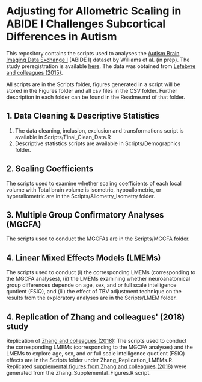 # Adjusting for Allometric Scaling in ABIDE I Challenges Subcortical Differences in Autism

This repository contains the scripts used to analyses the [Autism Brain Imaging Data Exchange I](http://fcon_1000.projects.nitrc.org/indi/abide/abide_I.html) (ABIDE I) dataset by Williams et al. (in prep). The study preregistration is available [here](https://osf.io/6bjcg). The data was obtained from [Lefebvre and colleagues (2015)](https://www.sciencedirect.com/science/article/pii/S0006322315001018?via%3Dihub). 

All scripts are in the Scripts folder, figures generated in a script will be stored in the Figures folder and all csv files in the CSV folder. Further description in each folder can be found in the Readme.md of that folder. 

## 1. Data Cleaning & Descriptive Statistics 
1. The data cleaning, inclusion, exclusion and transformations script is available in Scripts/Final_Clean_Data.R
2. Descriptive statistics scripts are available in Scripts/Demographics folder. 

## 2. Scaling Coefficients
The scripts used to examine whether scaling coefficients of each local volume with Total brain volume is isometric, hypoallometric, or hyperallometric are in the Scripts/Allometry_Isometry folder. 

## 3. Multiple Group Confirmatory Analyses (MGCFA) 
The scripts used to conduct the MGCFAs are in the Scripts/MGCFA folder. 

## 4. Linear Mixed Effects Models (LMEMs) 
The scripts used to conduct (i) the corresponding LMEMs (corresponding to the MGCFA analyses), (ii) the LMEMs examining whether neuroanatomical group differences depende on age, sex, and or full scale intelligence quotient (FSIQ), and (iii) the effect of TBV adjustment technique on the results from the exploratory analyses are in the Scripts/LMEM folder. 

## 4. Replication of Zhang and colleagues' (2018) study 
Replication of [Zhang and colleagues (2018)](https://www.cambridge.org/core/journals/psychological-medicine/article/revisiting-subcortical-brain-volume-correlates-of-autism-in-the-abide-dataset-effects-of-age-and-sex/CB66FFA7347DBE59C446BA66B1BA1A66): The scripts used to conduct the corresponding LMEMs (corresponding to the MGCFA analyses) and the LMEMs to explore age, sex, and or full scale intelligence quotient (FSIQ) effects are in the Scripts folder under Zhang_Replication_LMEMs.R. Replicated [supplemental figures from Zhang and colleagues (2018)](https://www.cambridge.org/core/journals/psychological-medicine/article/revisiting-subcortical-brain-volume-correlates-of-autism-in-the-abide-dataset-effects-of-age-and-sex/CB66FFA7347DBE59C446BA66B1BA1A66#fndtn-supplementary-materials) were generated from the Zhang_Supplemental_Figures.R script. 
